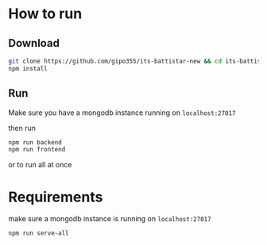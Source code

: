 # How to run


## Download

```bash
git clone https://github.com/gipo355/its-battistar-new && cd its-battistar-new
npm install
```

## Run

Make sure you have a mongodb instance running on `localhost:27017`

then run

```bash
npm run backend
npm run frontend
```

or to run all at once
# Requirements

make sure a mongodb instance is running on `localhost:27017`

```bash
npm run serve-all
```

